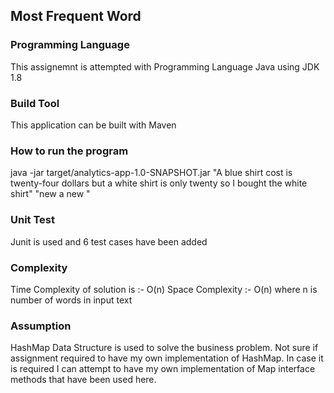 ## Most Frequent Word ##

### Programming Language ###

This assignemnt is attempted with Programming Language Java using JDK 1.8

### Build Tool ###

This application can be built with Maven


### How to run the program ###

java -jar target/analytics-app-1.0-SNAPSHOT.jar "A blue shirt cost is twenty-four dollars but a white shirt is only twenty so I bought the white shirt" "new a new "

### Unit Test ###

Junit is used and 6 test cases have been added




### Complexity ###

Time Complexity of solution is :- O(n)
Space Complexity :- O(n) where n is number of words in input text


### Assumption ###

HashMap Data Structure is used to solve the business problem. Not sure if assignment
required to have my own implementation of HashMap. In case it is required I can attempt to have my own implementation of Map interface
methods that have been used here.
